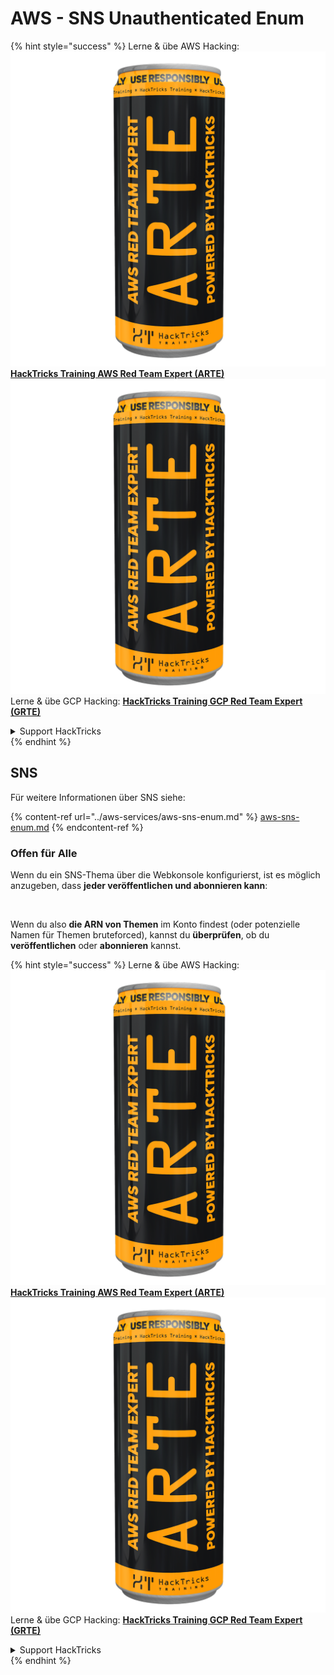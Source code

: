 # AWS - SNS Unauthenticated Enum

{% hint style="success" %}
Lerne & übe AWS Hacking:<img src="../../../.gitbook/assets/image (1) (1) (1).png" alt="" data-size="line">[**HackTricks Training AWS Red Team Expert (ARTE)**](https://training.hacktricks.xyz/courses/arte)<img src="../../../.gitbook/assets/image (1) (1) (1).png" alt="" data-size="line">\
Lerne & übe GCP Hacking: <img src="../../../.gitbook/assets/image (2).png" alt="" data-size="line">[**HackTricks Training GCP Red Team Expert (GRTE)**<img src="../../../.gitbook/assets/image (2).png" alt="" data-size="line">](https://training.hacktricks.xyz/courses/grte)

<details>

<summary>Support HackTricks</summary>

* Überprüfe die [**Abonnementpläne**](https://github.com/sponsors/carlospolop)!
* **Tritt der** 💬 [**Discord-Gruppe**](https://discord.gg/hRep4RUj7f) oder der [**Telegram-Gruppe**](https://t.me/peass) bei oder **folge** uns auf **Twitter** 🐦 [**@hacktricks\_live**](https://twitter.com/hacktricks_live)**.**
* **Teile Hacking-Tricks, indem du PRs an die** [**HackTricks**](https://github.com/carlospolop/hacktricks) und [**HackTricks Cloud**](https://github.com/carlospolop/hacktricks-cloud) GitHub-Repos sendest.

</details>
{% endhint %}

## SNS

Für weitere Informationen über SNS siehe:

{% content-ref url="../aws-services/aws-sns-enum.md" %}
[aws-sns-enum.md](../aws-services/aws-sns-enum.md)
{% endcontent-ref %}

### Offen für Alle

Wenn du ein SNS-Thema über die Webkonsole konfigurierst, ist es möglich anzugeben, dass **jeder veröffentlichen und abonnieren kann**:

<figure><img src="../../../.gitbook/assets/image (212).png" alt=""><figcaption></figcaption></figure>

Wenn du also **die ARN von Themen** im Konto findest (oder potenzielle Namen für Themen bruteforced), kannst du **überprüfen**, ob du **veröffentlichen** oder **abonnieren** kannst.

{% hint style="success" %}
Lerne & übe AWS Hacking:<img src="../../../.gitbook/assets/image (1) (1) (1).png" alt="" data-size="line">[**HackTricks Training AWS Red Team Expert (ARTE)**](https://training.hacktricks.xyz/courses/arte)<img src="../../../.gitbook/assets/image (1) (1) (1).png" alt="" data-size="line">\
Lerne & übe GCP Hacking: <img src="../../../.gitbook/assets/image (2).png" alt="" data-size="line">[**HackTricks Training GCP Red Team Expert (GRTE)**<img src="../../../.gitbook/assets/image (2).png" alt="" data-size="line">](https://training.hacktricks.xyz/courses/grte)

<details>

<summary>Support HackTricks</summary>

* Überprüfe die [**Abonnementpläne**](https://github.com/sponsors/carlospolop)!
* **Tritt der** 💬 [**Discord-Gruppe**](https://discord.gg/hRep4RUj7f) oder der [**Telegram-Gruppe**](https://t.me/peass) bei oder **folge** uns auf **Twitter** 🐦 [**@hacktricks\_live**](https://twitter.com/hacktricks_live)**.**
* **Teile Hacking-Tricks, indem du PRs an die** [**HackTricks**](https://github.com/carlospolop/hacktricks) und [**HackTricks Cloud**](https://github.com/carlospolop/hacktricks-cloud) GitHub-Repos sendest.

</details>
{% endhint %}

